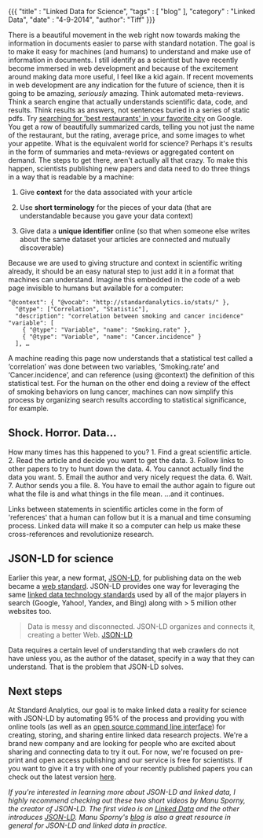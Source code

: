 {{{
	"title" : "Linked Data for Science",
	"tags"  : [ "blog" ],
	"category" : "Linked Data",
	"date" : "4-9-2014",
    "author": "Tiff"
}}}

There is a beautiful movement in the web right now towards making the information in documents easier to parse with standard notation. The goal is to make it easy for machines (and humans) to understand and make use of information in documents.  I still identify as a scientist but have recently become immersed in web development and because of the excitement around making data more useful, I feel like a kid again.  If recent movements in web development are any indication for the future of science, then it is going to be amazing, *seriously* amazing.  Think automated meta-reviews.  Think a search engine that actually understands scientific data, code, and results. Think results as answers, not sentences buried in a series of static pdfs. Try [searching for 'best restaurants' in your favorite city](https://www.google.com/search?q=best+restaurants+in+brookly+ny&oq=best+restaurants+in+brookly+ny&aqs=chrome..69i57j0l5.8199j0j7&sourceid=chrome&espv=2&es_sm=91&ie=UTF-8) on Google.  You get a row of beautifully summarized cards, telling you not just the name of the restaurant, but the rating, average price, and some images to whet your appetite.  What is the equivalent world for science? Perhaps it's results in the form of summaries and meta-reviews or aggregated content on demand.  The steps to get there, aren't actually all that crazy.  To make this happen, scientists publishing new papers and data need to do three things in a way that is readable by a machine:

1. Give **context** for the data associated with your article

2. Use **short terminology** for the pieces of your data (that are understandable because you gave your data context)

3. Give data a **unique identifier** online (so that when someone else writes about the same dataset your articles are connected and mutually discoverable)

Because we are used to giving structure and context in scientific writing already, it should be an easy natural step to just add it in a format that machines can understand. Imagine this embedded in the code of a web page invisible to humans but available for a computer:

```
"@context": { "@vocab": "http://standardanalytics.io/stats/" },
  "@type": ["Correlation", "Statistic"],
  "description": "correlation between smoking and cancer incidence"
"variable": [
    { "@type": "Variable", "name": "Smoking.rate" },
    { "@type": "Variable", "name": "Cancer.incidence" }
  ], …
```

A machine reading this page now understands that a statistical test called a ‘correlation’ was done between two variables, ‘Smoking.rate’ and ‘Cancer.incidence’, and can reference (using @context) the definition of this statistical test. For the human on the other end doing a review of the effect of smoking behaviors on lung cancer, machines can now simplify this process by organizing search results according to statistical significance, for example.


## Shock. Horror. Data...
How many times has this happened to you? 1. Find a great scientific article. 2. Read the article and decide you want to get the data. 3. Follow links to other papers to try to hunt down the data. 4. You cannot actually find the data you want. 5. Email the author and very nicely request the data. 6. Wait. 7. Author sends you a file. 8. You have to email the author again to figure out what the file is and what things in the file mean. ...and it continues. 

Links between statements in scientific articles come in the form of 'references' that a human can follow but it is a manual and time consuming process. Linked data will make it so a computer can help us make these cross-references and revolutionize research.

## JSON-LD for science
 Earlier this year, a new format, [JSON-LD](http://json-ld.org), for publishing data on the web became a [web standard](http://www.w3.org/TR/json-ld/).  JSON-LD provides one way for leveraging the same [linked data technology standards](http://schema.org) used by all of the major players in search (Google, Yahoo!, Yandex, and Bing) along with > 5 million other websites too.  

> Data is messy and disconnected. JSON-LD organizes and connects it, creating a better Web. [JSON-LD](http://json-ld.org)

Data requires a certain level of understanding that web crawlers do not have unless you, as the author of the dataset, specify in a way that they can understand. That is the problem that JSON-LD solves.  

## Next steps
At Standard Analytics, our goal is to make linked data a reality for science with JSON-LD by automating 95% of the process and providing you with online tools (as well as an [open source command line interface](http://github.com/standard-analytics/ldpm)) for creating, storing, and sharing entire linked data research projects. We're a brand new company and are looking for people who are excited about sharing and connecting data to try it out. For now, we're focused on pre-print and open access publishing and our service is free for scientists. If you want to give it a try with one of your recently published papers you can check out the latest version [here](http://publish.standardanalytics.io).   

_If you're interested in learning more about JSON-LD and linked data, I highly recommend checking out these two short videos by Manu Sporny, the creator of JSON-LD. The first video is on [Linked Data](http://www.youtube.com/watch?v=4x_xzT5eF5Q) and the other introduces [JSON-LD](http://www.youtube.com/watch?v=vioCbTo3C-4). Manu Sporny's [blog](http://manu.sporny.org/) is also a great resource in general for JSON-LD and linked data in practice._ 
